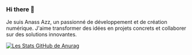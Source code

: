 ### Hi there 👋

Je suis Anass Azz, un passionné de développement et de création numérique. J'aime transformer des idées en projets concrets et collaborer sur des solutions innovantes.

[![Les Stats GitHub de Anurag](https://github-readme-stats.vercel.app/api?username=anassazz)](https://github.com/anuraghazra/github-readme-stats)
  
